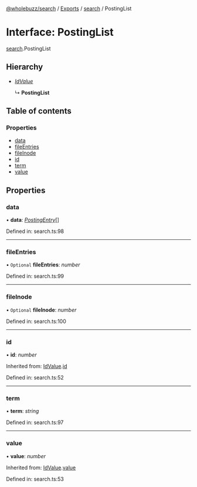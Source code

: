 [@wholebuzz/search](../README.md) / [Exports](../modules.md) / [search](../modules/search.md) / PostingList

# Interface: PostingList

[search](../modules/search.md).PostingList

## Hierarchy

- [*IdValue*](search.idvalue.md)

  ↳ **PostingList**

## Table of contents

### Properties

- [data](search.postinglist.md#data)
- [fileEntries](search.postinglist.md#fileentries)
- [fileInode](search.postinglist.md#fileinode)
- [id](search.postinglist.md#id)
- [term](search.postinglist.md#term)
- [value](search.postinglist.md#value)

## Properties

### data

• **data**: [*PostingEntry*](search.postingentry.md)[]

Defined in: search.ts:98

___

### fileEntries

• `Optional` **fileEntries**: *number*

Defined in: search.ts:99

___

### fileInode

• `Optional` **fileInode**: *number*

Defined in: search.ts:100

___

### id

• **id**: *number*

Inherited from: [IdValue](search.idvalue.md).[id](search.idvalue.md#id)

Defined in: search.ts:52

___

### term

• **term**: *string*

Defined in: search.ts:97

___

### value

• **value**: *number*

Inherited from: [IdValue](search.idvalue.md).[value](search.idvalue.md#value)

Defined in: search.ts:53
